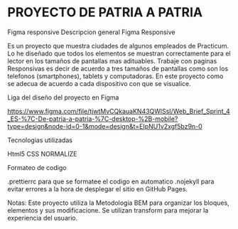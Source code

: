 # PROYECTO DE PATRIA A PATRIA

Figma
responsive
Descripcion general
Figma
Responsive

Es un proyecto que muestra ciudades de algunos empleados de Practicum. Lo he diseñado que todos los elementos se muestran correctamente para el lector en los tamaños de pantallas mas adituables. Trabaje con paginas Responsivas es decir de acuerdo a tres tamaños de pantallas como son los telefonos (smartphones), tablets y computadoras. En este proyecto como se adecua de acuerdo a cada dispositivo con que se visualice.

Liga del diseño del proyecto en Figma

https://www.figma.com/file/tjwtMvCQkauaKN43QWlSsI/Web_Brief_Sprint_4_ES-%7C-De-patria-a-patria-%7C-desktop-%2B-mobile?type=design&node-id=0-1&mode=design&t=EIpNU1v2xgf5bz9n-0

Tecnologias utilizadas

Html5
CSS
NORMALIZE

Formateo de codigo

.prettierrc para que se formatee el codigo en automatico
.nojekyll para evitar errores a la hora de desplegar el sitio en GitHub Pages.

Notas:
Este proyecto utiliza la Metodología BEM para organizar los bloques, elementos y sus modificacione. Se utilizan transform para mejorar la experiencia del usuario.
